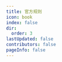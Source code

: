 ```yaml
---
title: 官方规则
icon: book
index: false
dir:
  order: 3
lastUpdated: false
contributors: false
pageInfo: false
---
```


<Catalog></Catalog>
